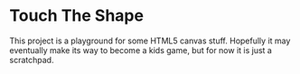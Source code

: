 Touch The Shape
===============

This project is a playground for some HTML5 canvas stuff. Hopefully it may eventually make its way to become a kids game, but for now it is just a scratchpad.